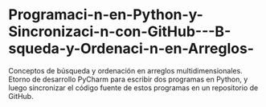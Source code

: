# Programaci-n-en-Python-y-Sincronizaci-n-con-GitHub---B-squeda-y-Ordenaci-n-en-Arreglos-
Conceptos de búsqueda y ordenación en arreglos multidimensionales. Etorno de desarrollo PyCharm para escribir dos programas en Python, y luego sincronizar el código fuente de estos programas en un repositorio de GitHub.
